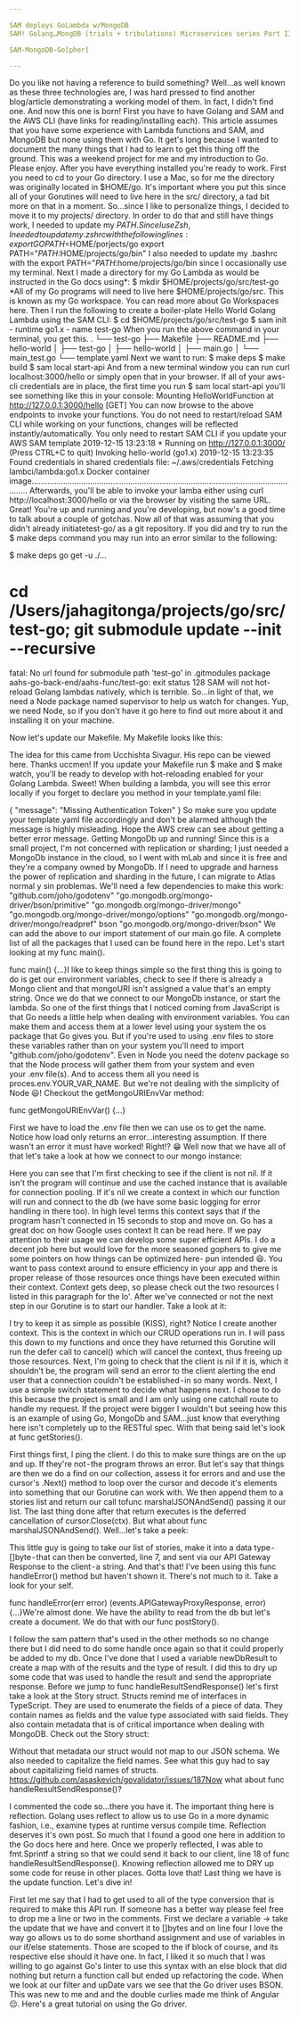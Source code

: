 ```yaml
---

SAM deploys GoLambda w/MongoDB
SAM! Golang…MongDB (trials + tribulations) Microservices series Part III

SAM-MongoDB-Go[pher]

---
```


Do you like not having a reference to build something? Well…as well known as these three technologies are, I was hard pressed to find another blog/article demonstrating a working model of them. In fact, I didn't find one. And now this one is born!
First you have to have Golang and SAM and the AWS CLI (have links for reading/installing each). This article assumes that you have some experience with Lambda functions and SAM, and MongoDB but none using them with Go. It get's long because I wanted to document the many things that I had to learn to get this thing off the ground. This was a weekend project for me and my introduction to Go. Please enjoy.
After you have everything installed you're ready to work.
First you need to cd to your Go directory. I use a Mac, so for me the directory was originally located in $HOME/go. It's important where you put this since all of your Gorutines will need to live here in the src/ directory, a tad bit more on that in a moment. So…since I like to personalize things, I decided to move it to my projects/ directory.
In order to do that and still have things work, I needed to update my $PATH. Since I use Zsh, I needed to update my .zshrc with the following lines:
export GOPATH=$HOME/porjects/go
export PATH="$PATH:$HOME/projects/go/bin"
I also needed to update my .bashrc with the export PATH="$PATH:$home/projects/go/bin since I occasionally use my terminal.
Next I made a directory for my Go Lambda as would be instructed in the Go docs using*:
$ mkdir $HOME/projects/go/src/test-go
*All of my Go programs will need to live here $HOME/projects/go/src. This is known as my Go workspace. You can read more about Go Workspaces here.
Then I run the following to create a boiler-plate Hello World Golang Lambda using the SAM CLI:
$ cd $HOME/projects/go/src/test-go
$ sam init - runtime go1.x - name test-go
When you run the above command in your terminal, you get this.
.
└── test-go
    ├── Makefile
    ├── README.md
    ├── hello-world
    │   ├── test-go
    │   ├── hello-world
    │   ├── main.go
    │   └── main_test.go
    └── template.yaml
Next we want to run:
$ make deps
$ make build
$ sam local start-api
And from a new terminal window you can run curl localhost:3000/hello or simply open that in your browser.
If all of your aws-cli credentials are in place, the first time you run $ sam local start-api you'll see something like this in your console:
Mounting HelloWorldFunction at http://127.0.0.1:3000/hello [GET]
You can now browse to the above endpoints to invoke your functions. You do not need to restart/reload SAM CLI while working on your functions, changes will be reflected instantly/automatically. You only need to restart SAM CLI if you update your AWS SAM template
2019-12-15 13:23:18  * Running on http://127.0.0.1:3000/ (Press CTRL+C to quit)
Invoking hello-world (go1.x)
2019-12-15 13:23:35 Found credentials in shared credentials file: ~/.aws/credentials
Fetching lambci/lambda:go1.x Docker container image..........................................................................................................................
Afterwards, you'll be able to invoke your lamba either using curl http://localhost:3000/hello or via the browser by visiting the same URL.
Great! You're up and running and you're developing, but now's a good time to talk about a couple of gotchas.
Now all of that was assuming that you didn't already initiatetest-go/ as a git repository. If you did and try to run the $ make deps command you may run into an error similar to the following:

$ make deps
go get -u ./...
# cd /Users/jahagitonga/projects/go/src/test-go; git submodule update --init --recursive
fatal: No url found for submodule path 'test-go' in .gitmodules
package aahs-go-back-end/aahs-func/test-go: exit status 128
SAM will not hot-reload Golang lambdas natively, which is terrible. So…in light of that, we need a Node package named supervisor to help us watch for changes. Yup, we need Node, so if you don't have it go here to find out more about it and installing it on your machine.

Now let's update our Makefile. My Makefile looks like this:



The idea for this came from Ucchishta Sivagur. His repo can be viewed here. Thanks uccmen! If you update your Makefile run $ make and $ make watch, you'll be ready to develop with hot-reloading enabled for your Golang Lambda. Sweet!
When building a lambda, you will see this error locally if you forget to declare you method in your template.yaml file:

{
  "message": "Missing Authentication Token"
}
So make sure you update your template.yaml file accordingly and don't be alarmed although the message is highly misleading. Hope the AWS crew can see about getting a better error message.
Getting MongoDb up and running!
Since this is a small project, I'm not concerned with replication or sharding; I just needed a MongoDb instance in the cloud, so I went with mLab and since it is free and they're a company owned by MongoDb. If I need to upgrade and harness the power of replication and sharding in the future, I can migrate to Atlas normal y sin problemas.
We'll need a few dependencies to make this work:
"github.com/joho/godotenv"
"go.mongodb.org/mongo-driver/bson/primitive"
"go.mongodb.org/mongo-driver/mongo"
"go.mongodb.org/mongo-driver/mongo/options"
"go.mongodb.org/mongo-driver/mongo/readpref"
bson "go.mongodb.org/mongo-driver/bson"
We can add the above to our import statement of our main.go file. A complete list of all the packages that I used can be found here in the repo. Let's start looking at my func main().



func main() {…}I like to keep things simple so the first thing this is going to do is get our environment variables, check to see if there is already a Mongo client and that mongoURI isn't assigned a value that's an empty string. Once we do that we connect to our MongoDb instance, or start the lambda.
So one of the first things that I noticed coming from JavaScript is that Go needs a little help when dealing with environment variables. You can make them and access them at a lower level using your system the   os package that Go gives you. But if you're used to using .env files to store these variables rather than on your system you'll need to import "github.com/joho/godotenv". Even in Node you need the dotenv package so that the Node process will gather them from your system and even your .env file(s). And to access them all you need is proces.env.YOUR_VAR_NAME. But we're not dealing with the simplicity of Node 😃! Checkout the getMongoURIEnvVar method:



func getMongoURIEnvVar() {...}

First we have to load the .env file then we can use os to get the name. Notice how load only returns an error…interesting assumption. If there wasn't an error it must have worked! Right!? 😁
Well now that we have all of that let's take a look at how we connect to our mongo instance:



Here you can see that I'm first checking to see if the client is not nil. If it isn't the program will continue and use the cached instance that is available for connection pooling. If it's nil we create a context in which our function will run and connect to the db (we have some basic logging for error handling in there too). In high level terms this context says that if the program hasn't connected in 15 seconds to stop and move on. Go has a great doc on how Google uses context It can be read here. If we pay attention to their usage we can develop some super efficient APIs. I do a decent job here but would love for the more seasoned gophers to give me some pointers on how things can be optimized here- pun intended 😆. You want to pass context around to ensure efficiency in your app and there is proper release of those resources once things have been executed within their context. Context gets deep, so please check out the two resources I listed in this paragraph for the lo'.
After we've connected or not the next step in our Gorutine is to start our handler. Take a look at it:



I try to keep it as simple as possible (KISS), right? Notice I create another context. This is the context in which our CRUD operations run in. I will pass this down to my functions and once they have returned this Gorutine will run the defer call to cancel() which will cancel the context, thus freeing up those resources. Next, I'm going to check that the client is nil if it is, which it shouldn't be, the program will send an error to the client alerting the end user that a connection couldn't be established - in so many words.
Next, I use a simple switch statement to decide what happens next. I chose to do this because the project is small and I am only using one catchall route to handle my request. If the project were bigger I wouldn't but seeing how this is an example of using Go, MongoDb and SAM…just know that everything here isn't completely up to the RESTful spec.
With that being said let's look at func getStories().



First things first, I ping the client. I do this to make sure things are on the up and up. If they're not - the program throws an error. But let's say that things are then we do a find on our collection, assess it for errors and and use the cursor's .Next() method to loop over the cursor and decode it's elements into something that our Gorutine can work with. We then append them to a stories list and return our call tofunc marshalJSONAndSend() passing it our list. The last thing done after that return executes is the deferred cancellation of cursor.Close(ctx).
But what about func marshalJSONAndSend(). Well…let's take a peek:



This little guy is going to take our list of stories, make it into a data type - []byte - that can then be converted, line 7, and sent via our API Gateway Response to the client - a string.
And that's that!
I've been using this func handleError() method but haven't shown it. There's not much to it. Take a look for your self.



func handleError(err error) (events.APIGatewayProxyResponse, error) {…}We're almost done. We have the ability to read from the db but let's create a document. We do that with our func postStory().



I follow the sam pattern that's used in the other methods so no change there but I did need to do some handle once again so that it could properly be added to my db. Once I've done that I used a variable newDbResult to create a map with of the results and the type of result. I did this to dry up some code that was used to handle the result and send the appropriate response. Before we jump to func handleResultSendResponse() let's first take a look at the Story struct. Structs remind me of interfaces in TypeScript. They are used to enumerate the fields of a piece of data. They contain names as fields and the value type associated with said fields. They also contain metadata that is of critical importance when dealing with MongoDB. Check out the Story struct:



Without that metadata our struct would not map to our JSON schema. We also needed to capitalize the field names. See what this guy had to say about capitalizing field names of structs.
https://github.com/asaskevich/govalidator/issues/187Now what about func handleResultSendResponse()?



I commented the code so…there you have it. The important thing here is reflection. Golang uses reflect to allow us to use Go in a more dynamic fashion, i.e., examine types at runtime versus compile time. Reflection deserves it's own post. So much that I found a good one here in addition to the Go docs here and here. Once we properly reflected, I was able to fmt.Sprintf a string so that we could send it back to our client, line 18 of func handleResultSendResponse(). Knowing reflection allowed me to DRY up some code for reuse in other places. Gotta love that!
Last thing we have is the update function. Let's dive in!



First let me say that I had to get used to all of the type conversion that is required to make this API run. If someone has a better way please feel free to drop me a line or two in the comments. First we declare a variable → take the update that we have and convert it to []bytes and on line four I love the way go allows us to do some shorthand assignment and use of variables in our if/else statements. Those are scoped to the if block of course, and its respective else should it have one. In fact, I liked it so much that I was willing to go against Go's linter to use this syntax with an else block that did nothing but return a function call but ended up refactoring the code.
When we look at our filter and upDate vars we see that the Go driver uses BSON. This was new to me and and the double curlies made me think of Angular 😔. Here's a great tutorial on using the Go driver.